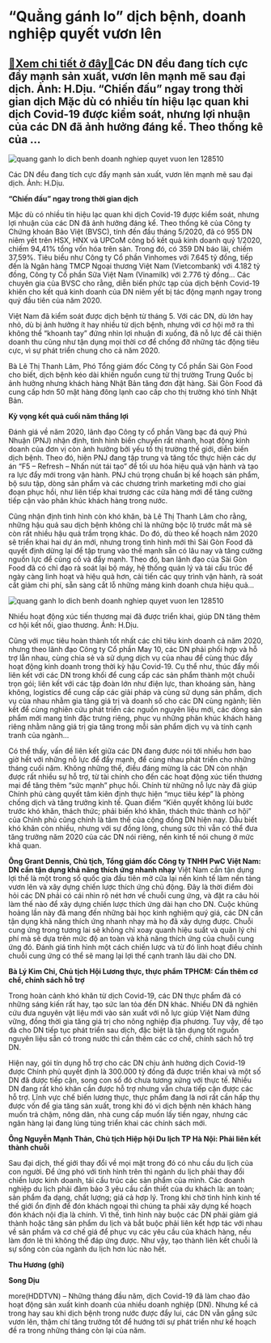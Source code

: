 “Quẳng gánh lo” dịch bệnh, doanh nghiệp quyết vươn lên
======================================================

[:gift:Xem chi tiết ở đây:gift:](https://hddtvn.com/quang-ganh-lo-dich-benh-doanh-nghiep-quyet-vuon-len/)Các DN đều đang tích cực đẩy mạnh sản xuất, vươn lên mạnh mẽ sau đại dịch. Ảnh: H.Dịu. “Chiến đấu” ngay trong thời gian dịch Mặc dù có nhiều tín hiệu lạc quan khi dịch Covid-19 được kiểm soát, nhưng lợi nhuận của các DN đã ảnh hưởng đáng kể. Theo thống kê của …
---------------------------------------------------------------------------------------------------------------------------------------------------------------------------------------------------------------------------------------------------------------------





![quang ganh lo dich benh doanh nghiep quyet vuon len 128510](https://haiquanonline.com.vn/stores/news_dataimages/hungdn/062020/17/10/in_article/1010_18-4113_IMG_3798_Baohaiquan.jpg?rt=20200619075321 "“Quẳng gánh lo” dịch bệnh, doanh nghiệp  quyết vươn lên")


Các DN đều đang tích cực đẩy mạnh sản xuất, vươn lên mạnh mẽ sau đại dịch. Ảnh: H.Dịu.



**“Chiến đấu” ngay trong thời gian dịch**


Mặc dù có nhiều tín hiệu lạc quan khi dịch Covid-19 được kiểm soát, nhưng lợi nhuận của các DN đã ảnh hưởng đáng kể. Theo thống kê của Công ty Chứng khoán Bảo Việt (BVSC), tính đến đầu tháng 5/2020, đã có 955 DN niêm yết trên HSX, HNX và UPCoM công bố kết quả kinh doanh quý 1/2020, chiếm 94,41% tổng vốn hóa trên sàn. Trong đó, có 359 DN báo lãi, chiếm 37,59%. Tiêu biểu như Công ty Cổ phần Vinhomes với 7.645 tỷ đồng, tiếp đến là Ngân hàng TMCP Ngoại thương Việt Nam (Vietcombank) với 4.182 tỷ đồng, Công ty Cổ phần Sữa Việt Nam (Vinamilk) với 2.776 tỷ đồng… Các chuyên gia của BVSC cho rằng, diễn biến phức tạp của dịch bệnh Covid-19 khiến cho kết quả kinh doanh của DN niêm yết bị tác động mạnh ngay trong quý đầu tiên của năm 2020.


Việt Nam đã kiểm soát được dịch bệnh từ tháng 5. Với các DN, dù lớn hay nhỏ, dù bị ảnh hưởng ít hay nhiều từ dịch bệnh, nhưng với cơ hội mở ra thì không thể “khoanh tay” đứng nhìn lợi nhuận đi xuống, đã nỗ lực để cải thiện doanh thu cũng như tận dụng mọi thời cơ để chống đỡ những tác động tiêu cực, vì sự phát triển chung cho cả năm 2020.


Bà Lê Thị Thanh Lâm, Phó Tổng giám đốc Công ty Cổ phần Sài Gòn Food cho biết, dịch bệnh kéo dài khiến nguồn cung từ thị trường Trung Quốc bị ảnh hưởng nhưng khách hàng Nhật Bản tăng đơn đặt hàng. Sài Gòn Food đã cung cấp hơn 50 mặt hàng đông lạnh cao cấp cho thị trường khó tính Nhật Bản.


**Kỳ vọng kết quả cuối năm thắng lợi**


Đánh giá về năm 2020, lãnh đạo Công ty cổ phần Vàng bạc đá quý Phú Nhuận (PNJ) nhận định, tình hình biến chuyển rất nhanh, hoạt động kinh doanh của đơn vị còn ảnh hưởng bởi yếu tố thị trường thế giới, diễn biến dịch bệnh. Theo đó, hiện PNJ đang tập trung và tăng tốc thực hiện các dự án “F5 – Refresh – Nhấn nút tái tạo” để tối ưu hóa hiệu quả vận hành và tạo ra lực đẩy mới trong vận hành. PNJ chú trọng chuẩn bị kế hoạch sản phẩm, bộ sưu tập, dòng sản phẩm và các chương trình marketing mới cho giai đoạn phục hồi, như liên tiếp khai trương các cửa hàng mới để tăng cường tiếp cận vào phân khúc khách hàng trong nước.


Cũng nhận định tình hình còn khó khăn, bà Lê Thị Thanh Lâm cho rằng, những hậu quả sau dịch bệnh không chỉ là những bộc lộ trước mắt mà sẽ còn rất nhiều hậu quả trầm trọng khác. Do đó, dù theo kế hoạch năm 2020 sẽ triển khai hai dự án mới, nhưng trong tình hình mới thì Sài Gòn Food đã quyết định dừng lại để tập trung vào thế mạnh sẵn có lâu nay và tăng cường nguồn lực để củng cố và đẩy mạnh. Theo đó, ban lãnh đạo của Sài Gòn Food đã có chỉ đạo rà soát lại bộ máy, hệ thống quản lý và tái cấu trúc để ngày càng linh hoạt và hiệu quả hơn, cải tiến các quy trình vận hành, rà soát cắt giảm chi phí, sẵn sàng cắt lỗ những mảng kinh doanh chưa hiệu quả…





![quang ganh lo dich benh doanh nghiep quyet vuon len 128510](https://haiquanonline.com.vn/stores/news_dataimages/hungdn/062020/17/10/in_article/1011_18-4359_IMG_1437_Baohaiquan.jpg?rt=20200619075321 "“Quẳng gánh lo” dịch bệnh, doanh nghiệp  quyết vươn lên")


Nhiều hoạt động xúc tiến thương mại đã được triển khai, giúp DN tăng thêm cơ hội kết nối, giao thương. Ảnh: H.Dịu.



Cũng với mục tiêu hoàn thành tốt nhất các chỉ tiêu kinh doanh cả năm 2020, nhưng theo lãnh đạo Công ty Cổ phần May 10, các DN phải phối hợp và hỗ trợ lẫn nhau, cùng chia sẻ và sử dụng dịch vụ của nhau để cùng thúc đẩy hoạt động kinh doanh trong thời kỳ hậu Covid-19. Cụ thể như, thúc đẩy mối liên kết với các DN trong khối để cung cấp các sản phẩm thành một chuỗi trọn gói; liên kết với các tập đoàn lớn như điện lực, than khoáng sản, hàng không, logistics để cung cấp các giải pháp và cùng sử dụng sản phẩm, dịch vụ của nhau nhằm gia tăng giá trị và doanh số cho các DN cùng ngành; liên kết để cùng nghiên cứu phát triển các nguồn nguyên liệu mới, các dòng sản phẩm mới mang tính đặc trưng riêng, phục vụ những phân khúc khách hàng riêng nhằm nâng giá trị gia tăng trong mỗi sản phẩm dịch vụ và tính cạnh tranh của ngành…


Có thể thấy, vấn đề liên kết giữa các DN đang được nói tới nhiều hơn bao giờ hết với những nỗ lực để đẩy mạnh, để cùng nhau phát triển cho những tháng cuối năm. Không những thế, điều đáng mừng là các DN còn nhận được rất nhiều sự hỗ trợ, từ tài chính cho đến các hoạt động xúc tiến thương mại để tăng thêm “sức mạnh” phục hồi. Chính từ những nỗ lực này đã giúp Chính phủ càng quyết tâm kiên định thực hiện “mục tiêu kép” là phòng chống dịch và tăng trưởng kinh tế. Quan điểm “Kiên quyết không lùi bước trước khó khăn, thách thức; phải biến khó khăn, thách thức thành cơ hội” của Chính phủ cũng chính là tâm thế của cộng đồng DN hiện nay. Dẫu biết khó khăn còn nhiều, nhưng với sự đồng lòng, chung sức thì vẫn có thể đưa tăng trưởng năm 2020 của các DN nói riêng, nền kinh tế nói chung ở mức khả quan.





**Ông Grant Dennis, Chủ tịch, Tổng giám đốc Công ty TNHH PwC Việt Nam: DN cần tận dụng khả năng thích ứng nhanh nhạy** 
Việt Nam cần tận dụng lợi thế là một trong số quốc gia đầu tiên mở cửa lại nền kinh tế làm nền tảng vươn lên và xây dựng chiến lược thích ứng chủ động. Đây là thời điểm đòi hỏi các DN phải có cái nhìn rõ nét hơn về chuỗi cung ứng, và đặt ra câu hỏi làm thế nào để xây dựng chiến lược thích ứng dài hạn cho DN. Cuộc khủng hoảng lần này đã mang đến những bài học kinh nghiệm quý giá, các DN cần tận dụng khả năng thích ứng nhanh nhạy mà họ đã xây dựng được. Chuỗi cung ứng trong tương lai sẽ không chỉ xoay quanh hiệu suất và quản lý chi phí mà sẽ dựa trên mức độ an toàn và khả năng thích ứng của chuỗi cung ứng đó. Đánh giá tình hình một cách chiến lược và từ đó linh hoạt điều chỉnh chuỗi cung ứng có thể sẽ mang lại lợi thế cạnh tranh lâu dài cho DN.


**Bà Lý Kim Chi, Chủ tịch Hội Lương thực, thực phẩm TPHCM: Cần thêm cơ chế, chính sách hỗ trợ**


Trong hoàn cảnh khó khăn từ dịch Covid-19, các DN thực phẩm đã có những sáng kiến rất hay, tạo sức lan tỏa đến DN khác. Nhiều DN đã nghiên cứu đưa nguyên vật liệu mới vào sản xuất với nỗ lực giúp Việt Nam đứng vững, đồng thời gia tăng giá trị cho nông nghiệp địa phương. Tuy vậy, để tạo đà cho DN tiếp tục phát triển sau dịch, đặc biệt là tận dụng tốt nguồn nguyên liệu sẵn có trong nước thì cần thêm các cơ chế, chính sách hỗ trợ DN.


Hiện nay, gói tín dụng hỗ trợ cho các DN chịu ảnh hưởng dịch Covid-19 được Chính phủ quyết định là 300.000 tỷ đồng đã được triển khai và một số DN đã được tiếp cận, song con số đó chưa tương xứng với thực tế. Nhiều DN đang rất khó khăn cần được hỗ trợ nhưng vẫn chưa tiếp cận được các hỗ trợ. Lĩnh vực chế biến lương thực, thực phẩm đang là nơi rất cần hấp thụ được vốn để gia tăng sản xuất, trong khi đó vì dịch bệnh nên khách hàng muốn trả chậm, nông dân, nhà cung cấp muốn lấy tiền ngay, nhưng các ngân hàng lại đang lúng túng triển khai các chính sách mới.


**Ông Nguyễn Mạnh Thản, Chủ tịch Hiệp hội Du lịch TP Hà Nội: Phải liên kết thành chuỗi**


Sau đại dịch, thế giới thay đổi về mọi mặt trong đó có nhu cầu du lịch của con người. Để ứng phó với tình hình trên thì ngành du lịch phải thay đổi chiến lược kinh doanh, tái cấu trúc các sản phẩm của mình. Các doanh nghiệp du lịch phải đảm bảo 3 yêu cầu cần thiết của du khách là: an toàn; sản phẩm đa dạng, chất lượng; giá cả hợp lý. Trong khi chờ tình hình kinh tế thế giới ổn định để đón khách ngoại thì chúng ta phải xây dựng kế hoạch đón khách nội địa là chính. Vì thế, tình hình này buộc các DN phải giảm giá thành hoặc tăng sản phẩm du lịch và bắt buộc phải liên kết hợp tác với nhau về sản phẩm và cơ chế giá để phục vụ các yêu cầu của khách hàng, nếu làm đơn lẻ thì không thể đáp ứng được. Như vậy, tạo thành liên kết chuỗi là sự sống còn của ngành du lịch hơn lúc nào hết.


**Thu Hương (ghi)**







**Song Dịu**



more(HDDTVN) – Những tháng đầu năm, dịch Covid-19 đã làm chao đảo hoạt động sản xuất kinh doanh của nhiều doanh nghiệp (DN). Nhưng kể cả trong hay sau khi dịch bệnh trong nước được đẩy lui, các DN vẫn gắng sức vươn lên, thậm chí tăng trưởng tốt để hướng tới sự phát triển như kế hoạch đề ra trong những tháng còn lại của năm.

